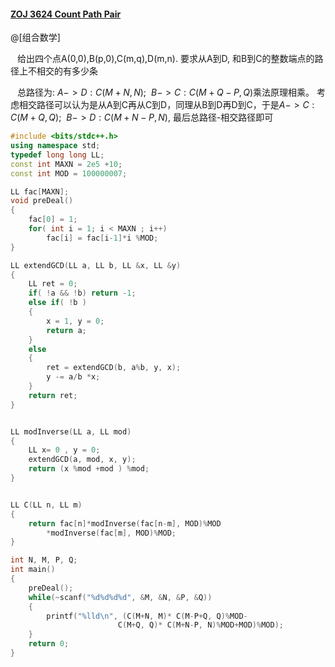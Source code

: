 #### [ZOJ 3624 Count Path Pair](http://acm.zju.edu.cn/onlinejudge/showProblem.do?problemCode=3624)

@[组合数学]

&ensp; 给出四个点A(0,0),B(p,0),C(m,q),D(m,n). 要求从A到D, 和B到C的整数端点的路径上不相交的有多少条

&ensp; 总路径为: $A->D: C(M+N, N);\ \  B->C: C(M+Q-P, Q)$乘法原理相乘。 考虑相交路径可以认为是从A到C再从C到D，同理从B到D再D到C，于是$A->C: C(M+Q, Q); \ \ B->D: C(M+N-P, N)$, 最后总路径-相交路径即可

```cpp
#include <bits/stdc++.h>
using namespace std;
typedef long long LL;
const int MAXN = 2e5 +10;
const int MOD = 100000007;

LL fac[MAXN];
void preDeal()
{
    fac[0] = 1; 
    for( int i = 1; i < MAXN ; i++)
        fac[i] = fac[i-1]*i %MOD;
}

LL extendGCD(LL a, LL b, LL &x, LL &y)
{
    LL ret = 0;
    if( !a && !b) return -1;
    else if( !b )
    {
        x = 1, y = 0;
        return a;
    }
    else
    {
        ret = extendGCD(b, a%b, y, x);
        y -= a/b *x;
    }
    return ret;
}


LL modInverse(LL a, LL mod)
{
    LL x= 0 , y = 0;
    extendGCD(a, mod, x, y);
    return (x %mod +mod ) %mod;
}


LL C(LL n, LL m)
{
    return fac[n]*modInverse(fac[n-m], MOD)%MOD
        *modInverse(fac[m], MOD)%MOD;
}

int N, M, P, Q;
int main()
{
    preDeal();
    while(~scanf("%d%d%d%d", &M, &N, &P, &Q))
    {
        printf("%lld\n", (C(M+N, M)* C(M-P+Q, Q)%MOD-
                        C(M+Q, Q)* C(M+N-P, N)%MOD+MOD)%MOD);
    }
    return 0;
}
```